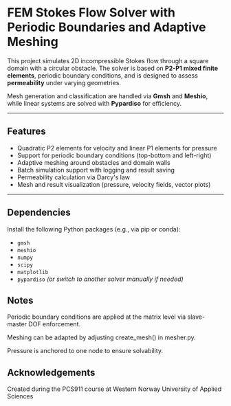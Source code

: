 # FEM Stokes Flow Solver with Periodic Boundaries and Adaptive Meshing

This project simulates 2D incompressible Stokes flow through a square domain with a circular obstacle. The solver is based on **P2-P1 mixed finite elements**, periodic boundary conditions, and is designed to assess **permeability** under varying geometries.

Mesh generation and classification are handled via **Gmsh** and **Meshio**, while linear systems are solved with **Pypardiso** for efficiency.

---

## Features

- Quadratic P2 elements for velocity and linear P1 elements for pressure
- Support for periodic boundary conditions (top-bottom and left-right)
- Adaptive meshing around obstacles and domain walls
- Batch simulation support with logging and result saving
- Permeability calculation via Darcy's law
- Mesh and result visualization (pressure, velocity fields, vector plots)

---

## Dependencies

Install the following Python packages (e.g., via pip or conda):

- `gmsh`
- `meshio`
- `numpy`
- `scipy`
- `matplotlib`
- `pypardiso` *(or switch to another solver manually if needed)*

## Notes
Periodic boundary conditions are applied at the matrix level via slave-master DOF enforcement.

Meshing can be adapted by adjusting create_mesh() in mesher.py.

Pressure is anchored to one node to ensure solvability.

## Acknowledgements
Created during the PCS911 course at Western Norway University of Applied Sciences
